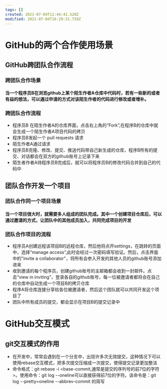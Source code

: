 ```yaml
---
tags: []
created: 2021-07-04T11:44:41.520Z
modified: 2021-07-04T16:29:31.759Z
---
```

# GitHub的两个合作使用场景
## GitHub跨团队合作流程
### 跨团队合作场景
#### 当一个程序员B在浏览github上某个陌生作者A仓库中代码时，若有一些新的或者有益的想法，可以通过申请的方式对该陌生作者的代码进行修改或者增补。
### 跨团队合作流程
- 程序员B 在陌生作者A的仓库界面，点击右上角的“Fork”,在程序B的仓库中就会生成一个陌生作者A项目代码的拷贝
- 程序员B发起一个 pull requests 请求
- 陌生作者A通过请求
- 程序员B克隆、修改、提交、推送代码带自己新生成的仓库，程序B所有的提交、对话都会在双方的github账号上记录下来
- 陌生者作者A待程序员B完成后，就可以将程序员B的修改代码合并到自己的代码中
## 团队合作开发一个项目
### 团队合作同一个项目场景
#### 当一个项目很大时，就需要多人组成的团队完成。其中一个创建项目仓库后，可以通过邀请的方式，让团队中的其他成员加入，共同完成项目的开发
### 团队合作项目的流程
- 程序员A创建远程该项目B的远程仓库，然后他将点开settings，在跳转的页面中，选择“manage access”,此时会经过一次密码填写验证。然后，点击界面中的"invite a collaborator"，将所有会参入开发的其他人员的github账号添加进来
- 收到邀请的每个程序员，创建github账号的主邮箱都会收到一封邮件。点击“view in inviting”，登录各自的github账号，每一位被邀请者都将会在自己的仓库中自动生成一个项目B的拷贝仓库
- 程序A将仓库连接分享给各位被邀请者，然后这个团队就可以共同开发这个项目了
- 团队中所有成员的提交，都会显示在项目B的提交记录中
# GitHub交互模式
## git交互模式的作用
- 在开发中，常常会遇到在一个分支中，出现许多次无效提交，这种情况下可以使用rebase交互模式，把多次提交压缩成一次提交，使得提交记录更加整洁
- 命令格式：git  rebase -i <base-commit,通常是提交的序列号的前7位的字符>。使用命令：git  log --oneline可以直接获得前7位的字符。该命令是：git log --pretty=oneline --abbrev-commit 的简写

